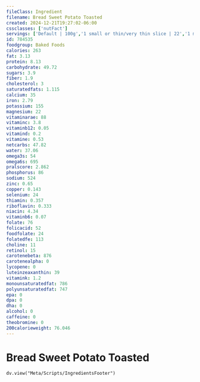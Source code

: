 ```yaml
---
fileClass: Ingredient
filename: Bread Sweet Potato Toasted
created: 2024-12-21T19:27:02-06:00
cssclasses: ['nutFact']
servings: ['Default | 100g','1 small or thin/very thin slice | 22','1 medium or regular slice | 25','1 large or thick slice | 39','1 slice, crust not eaten | 12','1 slice, snack-size | 9']
id: 784535
foodgroup: Baked Foods
calories: 263
fat: 3.13
protein: 8.13
carbohydrate: 49.72
sugars: 3.9
fiber: 1.9
cholesterol: 3
saturatedfats: 1.115
calcium: 35
iron: 2.79
potassium: 155
magnesium: 22
vitaminarae: 88
vitaminc: 3.8
vitaminb12: 0.05
vitamind: 0.2
vitamine: 0.53
netcarbs: 47.82
water: 37.06
omega3s: 54
omega6s: 695
pralscore: 2.862
phosphorus: 86
sodium: 524
zinc: 0.65
copper: 0.143
selenium: 24
thiamin: 0.357
riboflavin: 0.333
niacin: 4.34
vitaminb6: 0.07
folate: 76
folicacid: 52
foodfolate: 24
folatedfe: 113
choline: 11
retinol: 15
carotenebeta: 876
carotenealpha: 0
lycopene: 0
luteinzeaxanthin: 39
vitamink: 1.2
monounsaturatedfat: 786
polyunsaturatedfat: 747
epa: 0
dpa: 0
dha: 0
alcohol: 0
caffeine: 0
theobromine: 0
200calorieweight: 76.046
---
```


# Bread Sweet Potato Toasted

```dataviewjs
dv.view("Meta/Scripts/IngredientsFooter")
```